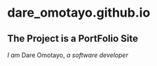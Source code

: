 # dare_omotayo.github.io
## The Project is a PortFolio Site

*I am* Dare Omotayo, *a software developer*
